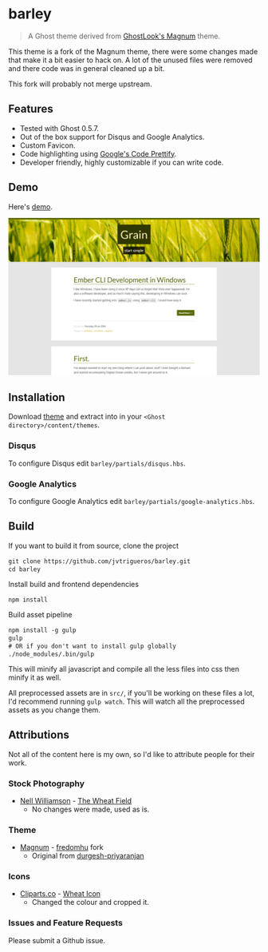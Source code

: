 # barley
>  A Ghost theme derived from [GhostLook's Magnum](http://magnum.ghostlook.com/) theme.

This theme is a fork of the Magnum theme, there were some changes made that make it a bit easier to hack on. A lot of the unused files were removed and there code was in general cleaned up a bit.

This fork will probably not merge upstream.

## Features
- Tested with Ghost 0.5.7.
- Out of the box support for Disqus and Google Analytics.
- Custom Favicon.
- Code highlighting using [Google's Code Prettify](https://code.google.com/p/google-code-prettify/).
- Developer friendly, highly customizable if you can write code.

## Demo
Here's [demo](http://blog.jvtrigueros.com/).

![barley-screenshot](barley-screenshot.png)

## Installation
Download [theme](https://github.com/jvtrigueros/barley/releases/latest) and extract into in your `<Ghost directory>/content/themes`.

### Disqus
To configure Disqus edit `barley/partials/disqus.hbs`.

### Google Analytics
To configure Google Analytics edit `barley/partials/google-analytics.hbs`.

## Build
If you want to build it from source, clone the project

    git clone https://github.com/jvtrigueros/barley.git
    cd barley

Install build and frontend dependencies

    npm install

Build asset pipeline

    npm install -g gulp
    gulp
    # OR if you don't want to install gulp globally
    ./node_modules/.bin/gulp

This will minify all javascript and compile all the less files into css then minify it as well.

All preprocessed assets are in `src/`, if you'll be working on these files a lot, I'd recommend running `gulp watch`. This will watch all the preprocessed assets as you change them. 

## Attributions
Not all of the content here is my own, so I'd like to attribute people for their work.

### Stock Photography

- [Nell Williamson](https://www.flickr.com/photos/neillwphoto/) - [The Wheat Field](https://www.flickr.com/photos/neillwphoto/14579916743/in/photostream/)
    - No changes were made, used as is.

### Theme

- [Magnum](https://github.com/fredomhu/magnum) - [fredomhu](https://github.com/fredomhu) fork
    - Original from [durgesh-priyaranjan](https://github.com/durgesh-priyaranjan)

### Icons

- [Cliparts.co](http://cliparts.co) - [Wheat Icon](http://cliparts.co/clipart/2598857)
    - Changed the colour and cropped it.

### Issues and Feature Requests
Please submit a Github issue.
